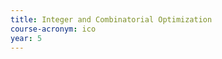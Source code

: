 ```yaml
---
title: Integer and Combinatorial Optimization
course-acronym: ico
year: 5
---
```


<!-- Remove this comment and add a summary! -->

<!-- **Main topics**: -->